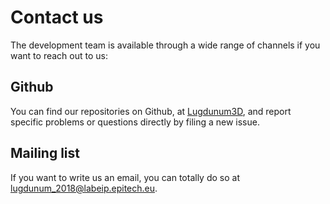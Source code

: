 # Contact us

The development team is available through a wide range of channels if you want to reach out to us:

## Github

You can find our repositories on Github, at [Lugdunum3D](https://github.com/Lugdunum3D "Lugdunum3D's Github organization"), and report specific problems or questions directly by filing a new issue.

## Mailing list

If you want to write us an email, you can totally do so at [lugdunum_2018@labeip.epitech.eu](mailto:lugdunum_2018@labeip.epitech.eu).
